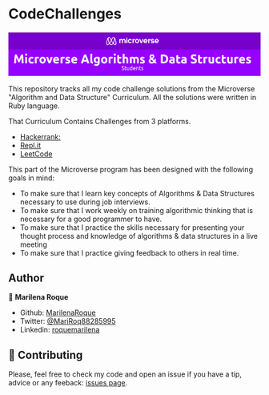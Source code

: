 # CodeChallenges

![Code Challenge](screenshot.png)

This repository tracks all my code challenge solutions from the Microverse "Algorithm and Data Structure" Curriculum. All the solutions were written in Ruby language.

That Curriculum Contains Challenges from 3 platforms.

- [Hackerrank:](https://www.hackerrank.com/)
- [Repl.it](https://repl.it/)
- [LeetCode](https://leetcode.com/)


This part of the Microverse program has been designed with the following goals in mind:

- To make sure that I learn key concepts of Algorithms & Data Structures necessary to use during job interviews.
- To make sure that I work weekly on training algorithmic thinking that is necessary for a good programmer to have.
- To make sure that I practice the skills necessary for presenting your thought process and knowledge of algorithms & data structures in a live meeting
- To make sure that I practice giving feedback to others in real time.

## Author

👤 **Marilena Roque**

- Github: [MarilenaRoque](https://github.com/MarilenaRoque)
- Twitter: [@MariRoq88285995](https://twitter.com/MariRoq88285995)
- Linkedin: [roquemarilena](https://www.linkedin.com/in/roquemarilena/)


## 🤝 Contributing
Please, feel free to check my code and open an issue if you have a tip, advice or any feeback: [issues page](issues/).

